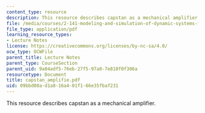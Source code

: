 ```yaml
---
content_type: resource
description: This resource describes capstan as a mechanical amplifier.
file: /media/courses/2-141-modeling-and-simulation-of-dynamic-systems-fall-2006/09bbd00ad1a816a401f166e35fbaf231_capstan_amplifie.pdf
file_type: application/pdf
learning_resource_types:
- Lecture Notes
license: https://creativecommons.org/licenses/by-nc-sa/4.0/
ocw_type: OCWFile
parent_title: Lecture Notes
parent_type: CourseSection
parent_uid: 9a04adf5-76eb-27f5-97a0-7e810f0f306a
resourcetype: Document
title: capstan_amplifie.pdf
uid: 09bbd00a-d1a8-16a4-01f1-66e35fbaf231
---
```

This resource describes capstan as a mechanical amplifier.